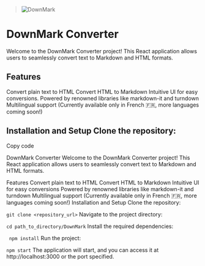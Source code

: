 > <img src="https://i.ibb.co/NVtyBMR/DownMark.png" alt="DownMark" border="0">

# DownMark Converter

Welcome to the DownMark Converter project! This React application allows users to seamlessly convert text to Markdown and HTML formats.

## Features

Convert plain text to HTML Convert HTML to Markdown Intuitive UI for easy conversions.
Powered by renowned libraries like markdown-it and turndown Multilingual support (Currently available only in French 🇫🇷, more languages coming soon!)

## Installation and Setup Clone the repository:

Copy code

DownMark Converter Welcome to the DownMark Converter project! This React application allows users to seamlessly convert text to Markdown and HTML formats.

Features Convert plain text to HTML Convert HTML to Markdown Intuitive UI for easy conversions Powered by renowned libraries like markdown-it and turndown Multilingual support (Currently available only in French 🇫🇷, more languages coming soon!) Installation and Setup Clone the repository:

`git clone <repository_url>` Navigate to the project directory:

`cd path_to_directory/DownMark` Install the required dependencies:

` npm install` Run the project:

`npm start` The application will start, and you can access it at http://localhost:3000 or the port specified.
